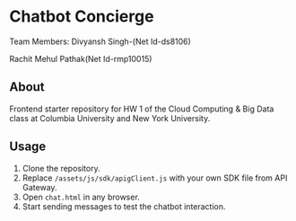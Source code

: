 # Chatbot Concierge #
Team Members:
Divyansh Singh-(Net Id-ds8106)

Rachit Mehul Pathak(Net Id-rmp10015)
## About ##

Frontend starter repository for HW 1 of the Cloud Computing & Big Data
class at Columbia University and New York University.

## Usage ##

1. Clone the repository.
2. Replace `/assets/js/sdk/apigClient.js` with your own SDK file from API
   Gateway.
3. Open `chat.html` in any browser.
4. Start sending messages to test the chatbot interaction.

